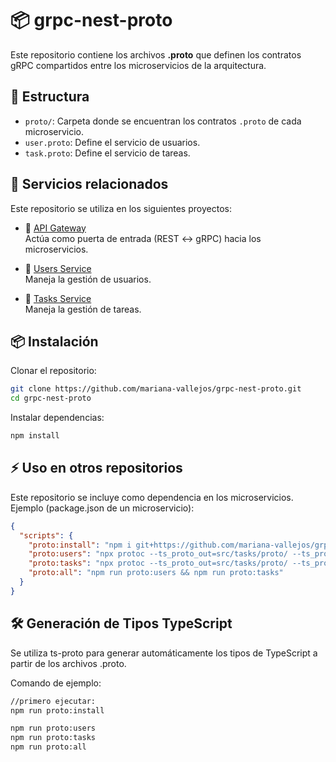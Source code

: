 # 📦 grpc-nest-proto

Este repositorio contiene los archivos **.proto** que definen los contratos gRPC compartidos entre los microservicios de la arquitectura.  

## 📁 Estructura

- `proto/`: Carpeta donde se encuentran los contratos `.proto` de cada microservicio.
- `user.proto`: Define el servicio de usuarios.
- `task.proto`: Define el servicio de tareas.

## 🚀 Servicios relacionados

Este repositorio se utiliza en los siguientes proyectos:

- 🔗 [API Gateway](https://github.com/mariana-vallejos/grpc-api-gateway)  
  Actúa como puerta de entrada (REST ↔ gRPC) hacia los microservicios.

- 🔗 [Users Service](https://github.com/mariana-vallejos/grpc-nest-users-svc)  
  Maneja la gestión de usuarios.

- 🔗 [Tasks Service](https://github.com/mariana-vallejos/grpc-nest-task-svc)  
  Maneja la gestión de tareas.

## 📦 Instalación

Clonar el repositorio:

```bash
git clone https://github.com/mariana-vallejos/grpc-nest-proto.git
cd grpc-nest-proto
```
Instalar dependencias:

```bash
npm install
```
## ⚡ Uso en otros repositorios

Este repositorio se incluye como dependencia en los microservicios.
Ejemplo (package.json de un microservicio):

```json
{
  "scripts": {
    "proto:install": "npm i git+https://github.com/mariana-vallejos/grpc-nest-proto.git",
    "proto:users": "npx protoc --ts_proto_out=src/tasks/proto/ --ts_proto_opt=nestJs=true --ts_proto_opt=fileSuffix=.pb -I=./node_modules/grpc-nest-proto/proto node_modules/grpc-nest-proto/proto/user.proto",
    "proto:tasks": "npx protoc --ts_proto_out=src/tasks/proto/ --ts_proto_opt=nestJs=true --ts_proto_opt=fileSuffix=.pb -I=./node_modules/grpc-nest-proto/proto node_modules/grpc-nest-proto/proto/task.proto",
    "proto:all": "npm run proto:users && npm run proto:tasks"
  }
}
```

## 🛠️ Generación de Tipos TypeScript

Se utiliza ts-proto para generar automáticamente los tipos de TypeScript a partir de los archivos .proto.

Comando de ejemplo:

```bash
//primero ejecutar:
npm run proto:install

npm run proto:users
npm run proto:tasks
npm run proto:all
